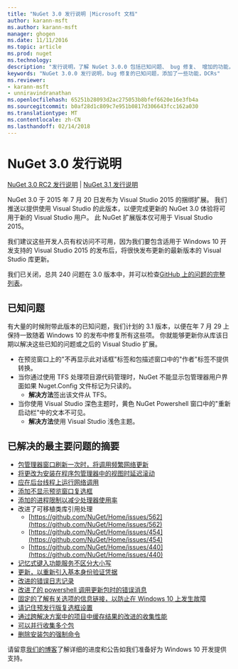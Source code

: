 ```yaml
---
title: "NuGet 3.0 发行说明 |Microsoft 文档"
author: karann-msft
ms.author: karann-msft
manager: ghogen
ms.date: 11/11/2016
ms.topic: article
ms.prod: nuget
ms.technology: 
description: "发行说明，了解 NuGet 3.0.0 包括已知问题、 bug 修复、 增加的功能，以及 DCRs。"
keywords: "NuGet 3.0.0 发行说明，bug 修复的已知问题，添加了一些功能，DCRs"
ms.reviewer:
- karann-msft
- unniravindranathan
ms.openlocfilehash: 65251b28093d2ac275053b8bfef6620e16e3fb4a
ms.sourcegitcommit: b0af28d1c809c7e951b0817d306643fcc162a030
ms.translationtype: MT
ms.contentlocale: zh-CN
ms.lasthandoff: 02/14/2018
---
```

# <a name="nuget-30-release-notes"></a>NuGet 3.0 发行说明

[NuGet 3.0 RC2 发行说明](../release-notes/nuget-3.0-RC2.md) | [NuGet 3.1 发行说明](../release-notes/nuget-3.1.md)

NuGet 3.0 于 2015 年 7 月 20 日发布为 Visual Studio 2015 的捆绑扩展。 我们推送以提供使用 Visual Studio 的此版本，以便完成更新的 NuGet 3.0 体验将可用于新的 Visual Studio 用户。 此 NuGet 扩展版本仅可用于 Visual Studio 2015。

我们建议这些开发人员有权访问不可用，因为我们要包含适用于 Windows 10 开发支持的 Visual Studio 2015 的发布后，将很快发布更新的最新版本的 Visual Studio 库更新。

我们已关闭，总共 240 问题在 3.0 版本中，并可以检查[GitHub 上的问题的完整列表](https://github.com/NuGet/Home/issues?q=milestone%3A3.0.0-RTM+is%3Aclosed)。

## <a name="known-issues"></a>已知问题

有大量的时候附带此版本的已知问题，我们计划的 3.1 版本，以便在年 7 月 29 上保持一致随着 Windows 10 的发布中修复所有这些项。  你就能够更新你从库该日期以解决这些已知的问题或之后的 Visual Studio 扩展。

*  在预览窗口上的"不再显示此对话框"标签和包描述窗口中的"作者"标签不提供转换。
*  当你通过使用 TFS 处理项目源代码管理时，NuGet 不能显示包管理器用户界面如果 Nuget.Config 文件标记为只读的。
   * **解决方法**签出该文件从 TFS。
*  当你使用 Visual Studio 深色主题时，黄色 NuGet Powershell 窗口中的"重新启动栏"中的文本不可见。
   * **解决方法**使用 Visual Studio 浅色主题。


## <a name="summary-of-top-issues-resolved"></a>已解决的最主要问题的摘要

* [包管理器窗口刷新一次时，将调用频繁网络更新](https://github.com/NuGet/Home/issues/515)
* [将更改为安装在程序包管理器中的视图时延迟滚动](https://github.com/NuGet/Home/issues/519)
* [应在后台线程上运行网络调用](https://github.com/NuGet/Home/issues/516)
* [添加不显示预览窗口复选框](https://github.com/NuGet/Home/issues/566)
* [添加的进程限制以减少处理器使用率](https://github.com/NuGet/Home/issues/356)
* 改进了可移植类库引用处理
    * [https://github.com/NuGet/Home/issues/562](https://github.com/NuGet/Home/issues/562)
    * [https://github.com/NuGet/Home/issues/454](https://github.com/NuGet/Home/issues/454)
    * [https://github.com/NuGet/Home/issues/440](https://github.com/NuGet/Home/issues/440)
* [记忆式键入功能服务不区分大小写](https://github.com/NuGet/Home/issues/198)
* [更新，以重新引入基本身份验证凭据](https://github.com/NuGet/Home/issues/456)
* [改进的错误日志记录](https://github.com/NuGet/Home/issues/407)
* [改进了的 powershell 调用更新包时的错误消息](https://github.com/NuGet/Home/issues/5)
* [固定的了解有关选项的信息链接，以防止在 Windows 10 上发生故障](https://github.com/NuGet/Home/issues/822)
* [请记住预发行版复选框设置](https://github.com/NuGet/Home/issues/732)
* [通过跨解决方案中的项目中缓存结果的改进的收集性能](https://github.com/NuGet/Home/issues/721)
* [可以并行收集多个包](https://github.com/NuGet/Home/issues/713)
* [删除安装包的强制命令](https://github.com/NuGet/Home/issues/697)

请留意[我们的博客](http://blog.nuget.org)了解详细的进度和公告如我们准备好为 Windows 10 开发提供支持。